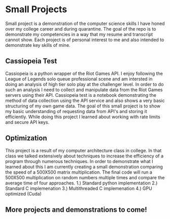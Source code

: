 # Small Projects

Small project is a demonstration of the computer science skills I have honed over my college career and during quarantine.  The goal of the repo is to demonstrate my competencies in a way that my resume and transcript cannot show.  Each project is of personal interest to me and also intended to demonstrate key skills of mine.

## Cassiopeia Test

Cassiopeia is a python wrapper of the Riot Games API.  I enjoy following the League of Legends solo queue professional scene and am intersted in doing an analysis of high tier solo play at the challenger level.  In order to do such an analysis I need to collect and manipulate data from the Riot Games servers using their API.  Cassiopeia test is a notebook demonstrating the method of data collection using the API service and also shows a very basic structuring of my own game data.  The goal of this small project is to show my basic understanding of requesting data from API's and storing it efficiently.  While doing this project I learned about working with rate limits and secure API keys.

## Optimization

This project is a result of my computer architecture class in college. In that class we talked extensively about techniques to increase the efficiency of a program through numerous techniques.  In order to demonstrate what I learned about this I am currently creating a small demonstration comparing the speed of a 500X500 matrix multiplication.  The final code will run a 500X500 multiplication on random numbers multiple times and compare the average time of four approaches.
1.) Standard python implementation
2.) Standard C implemenation
3.) Multithreaded C implemenation
4.) GPU optimized (Cuda)

## More projects and demonstrations to come!